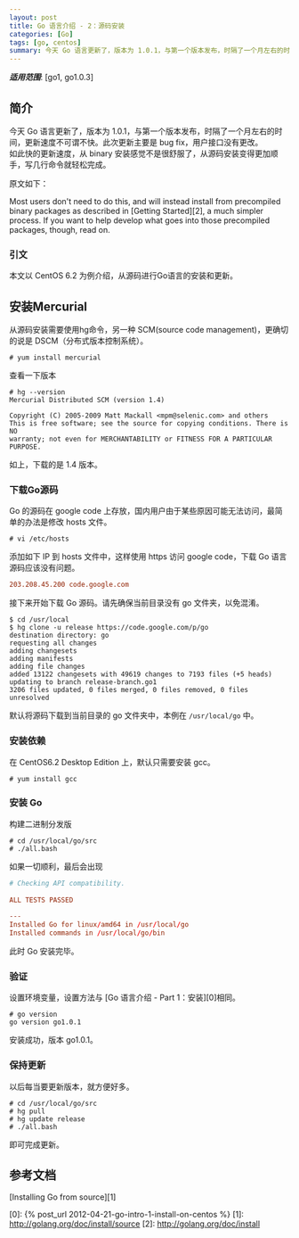 ```yaml
---
layout: post
title: Go 语言介绍 - 2：源码安装
categories: [Go]
tags: [go, centos]
summary: 今天 Go 语言更新了，版本为 1.0.1，与第一个版本发布，时隔了一个月左右的时间，更新速度不可谓不快。此次更新主要是 bug fix，用户接口没有更改。如此快的更新速度，从 binary 安装感觉不是很舒服了，从源码安装变得更加顺手，写几行命令就轻松完成。
---
```


***适用范围***: [go1, go1.0.3]

## 简介
今天 Go 语言更新了，版本为 1.0.1，与第一个版本发布，时隔了一个月左右的时间，更新速度不可谓不快。此次更新主要是 bug fix，用户接口没有更改。  
如此快的更新速度，从 binary 安装感觉不是很舒服了，从源码安装变得更加顺手，写几行命令就轻松完成。

原文如下：

Most users don't need to do this, and will instead install from precompiled binary packages as described in [Getting Started][2], a much simpler process. If you want to help develop what goes into those precompiled packages, though, read on.

### 引文
本文以 CentOS 6.2 为例介绍，从源码进行Go语言的安装和更新。

## 安装Mercurial
从源码安装需要使用hg命令，另一种 SCM(source code management)，更确切的说是 DSCM（分布式版本控制系统）。

```terminal
# yum install mercurial
```

查看一下版本

```terminal
# hg --version
Mercurial Distributed SCM (version 1.4)
    
Copyright (C) 2005-2009 Matt Mackall <mpm@selenic.com> and others
This is free software; see the source for copying conditions. There is NO
warranty; not even for MERCHANTABILITY or FITNESS FOR A PARTICULAR PURPOSE.
```

如上，下载的是 1.4 版本。    
### 下载Go源码
Go 的源码在 google code 上存放，国内用户由于某些原因可能无法访问，最简单的办法是修改 hosts 文件。

```terminal
# vi /etc/hosts
```

添加如下 IP 到 hosts 文件中，这样使用 https 访问 google code，下载 Go 语言源码应该没有问题。

```conf
203.208.45.200 code.google.com
```

接下来开始下载 Go 源码。请先确保当前目录没有 go 文件夹，以免混淆。

```terminal
$ cd /usr/local
$ hg clone -u release https://code.google.com/p/go
destination directory: go
requesting all changes
adding changesets
adding manifests
adding file changes
added 13122 changesets with 49619 changes to 7193 files (+5 heads)
updating to branch release-branch.go1
3206 files updated, 0 files merged, 0 files removed, 0 files unresolved
```

默认将源码下载到当前目录的 go 文件夹中，本例在 `/usr/local/go` 中。

### 安装依赖
在 CentOS6.2 Desktop Edition 上，默认只需要安装 gcc。

```terminal
# yum install gcc
```

### 安装 Go
构建二进制分发版

```terminal
# cd /usr/local/go/src
# ./all.bash
```

如果一切顺利，最后会出现

```conf
# Checking API compatibility.
    
ALL TESTS PASSED
    
---
Installed Go for linux/amd64 in /usr/local/go
Installed commands in /usr/local/go/bin
```

此时 Go 安装完毕。

### 验证
设置环境变量，设置方法与 [Go 语言介绍 - Part 1：安装][0]相同。

```terminal
# go version
go version go1.0.1
```

安装成功，版本 go1.0.1。

### 保持更新
以后每当要更新版本，就方便好多。

```terminal
# cd /usr/local/go/src
# hg pull
# hg update release
# ./all.bash
```

即可完成更新。

## 参考文档
[Installing Go from source][1]

[0]: {% post_url 2012-04-21-go-intro-1-install-on-centos %}
[1]: http://golang.org/doc/install/source
[2]: http://golang.org/doc/install
